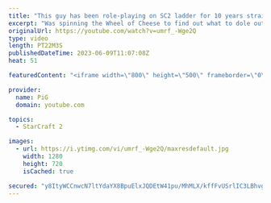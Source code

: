 ```yaml
---
title: "This guy has been role-playing on SC2 ladder for 10 years straight | Wheel of Cheese"
excerpt: "Was spinning the Wheel of Cheese to find out what to dole out on our unsuspecting StarCraft 2 ladder opponent when we ran into SLAMMER, who has been role-playing for like 10 years straight. In this game we landed on Cannon Rush! Is SLAMMER's hammer big enough? -- 🐷 Second Channel for Learning StarCraft"
originalUrl: https://youtube.com/watch?v=umrf_-Wge2Q
type: video
length: PT22M3S
publishedDateTime: 2023-06-09T11:07:08Z
heat: 51

featuredContent: "<iframe width=\"800\" height=\"500\" frameborder=\"0\" src=\"https://www.youtube.com/embed/umrf_-Wge2Q\" allow=\"accelerometer; autoplay; encrypted-media; gyroscope; picture-in-picture\" allowfullscreen></iframe>"

provider:
  name: PiG
  domain: youtube.com

topics:
  - StarCraft 2

images:
  - url: https://i.ytimg.com/vi/umrf_-Wge2Q/maxresdefault.jpg
    width: 1280
    height: 720
    isCached: true

secured: "y8ItyWCCnwcN7ltYdaYX8BpuElxJQDEtW41pu/MhMLX/kffFvUSrlIC3LBhvgE9Ie3DRxwY0xNJoSpdPY1SHwP5P1whN51oYjt36iuVtozhPNVjur+DoMIf/vMsaQa6DD/+ixfGODYGfc7K6wOP6gdxu5h0fiejBQYB/K8sGcNCegksj16c+aLgfaULGP1vuBYyammzSniE65nXqKCJcdLf5SEWUfKWTzW/jJWArxHMBsfuAsyrpv+YKPuUvoLwFiYqW/0Rl0H8LNgTcvSFcmXdyhSilxGUOBOYJCdyBnYbCI+4uHjRK5og3L+YEIQGTwVhnqMdzCVfVJ7EgRBnYjUALJ7BUdkwPbqHIAEVslOJEDXmqFi2N7e4hZF8rhS8p5bBy8do2LxT6weLdUA+PV7RydOUz6GtpnvPmhMTybGI=;bnpxu2G1Yot/Gkx60Um9NA=="
---
```


